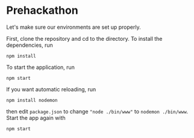 # Prehackathon

Let's make sure our environments are set up properly.

First, clone the repository and cd to the directory. To install the dependencies, run

    npm install
  
To start the application, run

    npm start

If you want automatic reloading, run

    npm install nodemon

then edit `package.json` to change `"node ./bin/www"` to `nodemon ./bin/www`. Start the app again with

    npm start
